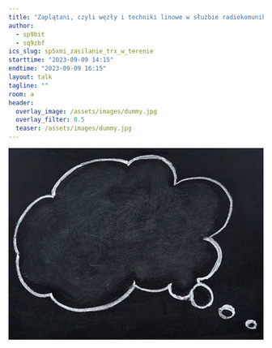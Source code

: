 ```yaml
---
title: "Zaplątani, czyli węzły i techniki linowe w służbie radiokomunikacji"
author: 
  - sp9bit
  - sq9zbf
ics_slug: sp5xmi_zasilanie_trx_w_terenie
starttime: "2023-09-09 14:15"
endtime: "2023-09-09 16:15"
layout: talk
tagline: ""
room: a
header:
  overlay_image: /assets/images/dummy.jpg
  overlay_filter: 0.5
  teaser: /assets/images/dummy.jpg
---
```


![](/assets/images/dummy.jpg)
